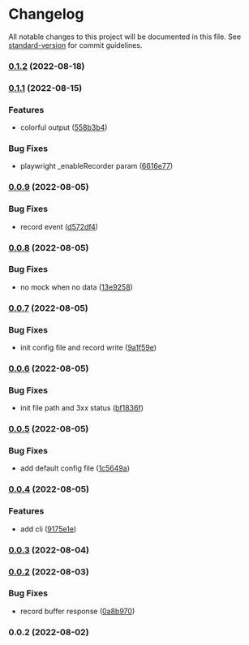 # Changelog

All notable changes to this project will be documented in this file. See [standard-version](https://github.com/conventional-changelog/standard-version) for commit guidelines.

### [0.1.2](https://github.com/superwf/playwright-record-and-mock/compare/v0.1.1...v0.1.2) (2022-08-18)

### [0.1.1](https://github.com/superwf/playwright-record-and-mock/compare/v0.1.0...v0.1.1) (2022-08-15)


### Features

* colorful output ([558b3b4](https://github.com/superwf/playwright-record-and-mock/commit/558b3b4912b332af3d421ad511e2b72e9f8551ec))


### Bug Fixes

* playwright _enableRecorder param ([6616e77](https://github.com/superwf/playwright-record-and-mock/commit/6616e77a3ddf88cf7c90adf2e474516271694456))

### [0.0.9](https://github.com/superwf/playwright-record-and-mock/compare/v0.0.8...v0.0.9) (2022-08-05)


### Bug Fixes

* record event ([d572df4](https://github.com/superwf/playwright-record-and-mock/commit/d572df4966f4a343a3fb55f2f880685cab9440a7))

### [0.0.8](https://github.com/superwf/playwright-record-and-mock/compare/v0.0.7...v0.0.8) (2022-08-05)


### Bug Fixes

* no mock when no data ([13e9258](https://github.com/superwf/playwright-record-and-mock/commit/13e9258d2a473d0720846c020af719e8a87ead02))

### [0.0.7](https://github.com/superwf/playwright-record-and-mock/compare/v0.0.6...v0.0.7) (2022-08-05)


### Bug Fixes

* init config file and record write ([9a1f59e](https://github.com/superwf/playwright-record-and-mock/commit/9a1f59e70590d1f954a838a56a6780031c410d96))

### [0.0.6](https://github.com/superwf/playwright-record-and-mock/compare/v0.0.5...v0.0.6) (2022-08-05)


### Bug Fixes

* init file path and 3xx status ([bf1836f](https://github.com/superwf/playwright-record-and-mock/commit/bf1836f6783439a8064ee42b6156061526995a42))

### [0.0.5](https://github.com/superwf/playwright-record-and-mock/compare/v0.0.4...v0.0.5) (2022-08-05)


### Bug Fixes

* add default config file ([1c5649a](https://github.com/superwf/playwright-record-and-mock/commit/1c5649a485243e6a84853ca3eab740d6df7286a8))

### [0.0.4](https://github.com/superwf/playwright-record-and-mock/compare/v0.0.3...v0.0.4) (2022-08-05)


### Features

* add cli ([9175e1e](https://github.com/superwf/playwright-record-and-mock/commit/9175e1ebfdf9969b702edb4a0eaf571af6b64723))

### [0.0.3](https://github.com/superwf/playwright-record-and-mock/compare/v0.0.2...v0.0.3) (2022-08-04)

### [0.0.2](https://github.com/superwf/playwright-record-and-mock/compare/v0.0.1...v0.0.2) (2022-08-03)


### Bug Fixes

* record buffer response ([0a8b970](https://github.com/superwf/playwright-record-and-mock/commit/0a8b970cf5ec2537fa6ba05f2367daccc0b108be))

### 0.0.2 (2022-08-02)
